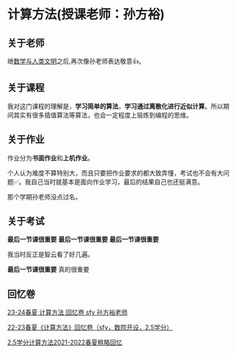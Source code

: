 # 计算方法(授课老师：孙方裕)

## 关于老师

继[数学与人类文明](../../2021~2022秋冬/数学与人类文明/一些感受.md)之后,再次像孙老师表达敬意👍。

## 关于课程

我对这门课程的理解是，**学习简单的算法**，**学习通过离散化进行近似计算**。所以期间其实有很多插值算法等算法，也会一定程度上锻炼到编程的思维。

## 关于作业

作业分为**书面作业**和**上机作业**。

个人认为难度不算特别大，而且只要把作业要求的都大致弄懂，考试也不会有大问题✅。我自己当时就基本是面向作业学习，最后的结果自己也还挺满意。

那个学期孙老师没点过名。

## 关于考试

**最后一节课很重要**
**最后一节课很重要**
**最后一节课很重要**

我当时反正是智云看了好几遍。

**最后一节课很重要**
真的很重要

## 回忆卷

[23-24春夏 计算方法 回忆卷 sfy 孙方裕老师](https://www.cc98.org/topic/5924630)

[22-23春夏《计算方法》回忆卷（sfy，数院开设，2.5学分）](https://www.cc98.org/topic/5640741)

[2.5学分计算方法2021-2022春夏粗略回忆](https://www.cc98.org/topic/5351171)
